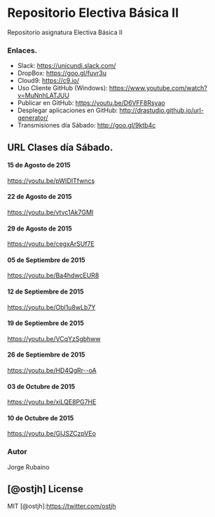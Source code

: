 # Repositorio Electiva Básica II

Repositorio asignatura Electiva Básica II

### Enlaces.

* Slack: https://unicundi.slack.com/
* DropBox: https://goo.gl/fuvr3u
* Cloud9: https://c9.io/
* Uso Cliente GitHub (Windows): https://www.youtube.com/watch?v=MuNnhLATJUU
* Publicar en GitHub: https://youtu.be/D6VFF8Rsyao
* Desplegar aplicaciones en GitHub: http://drastudio.github.io/url-generator/
* Transmisiones día Sábado: http://goo.gl/9ktb4c

## URL Clases día Sábado.

#### 15 de Agosto de 2015

https://youtu.be/pWIDITfwncs

#### 22 de Agosto de 2015

https://youtu.be/vtvc1Ak7GMI

#### 29 de Agosto de 2015

https://youtu.be/cegxArSUf7E

#### 05 de Septiembre de 2015

https://youtu.be/Ba4hdwcEUR8

#### 12 de Septiembre de 2015

https://youtu.be/Obl1u8wLb7Y

#### 19 de Septiembre de 2015

https://youtu.be/VCqYzSgbhww

#### 26 de Septiembre de 2015

https://youtu.be/HD4QgRr--oA

#### 03 de Octubre de 2015

https://youtu.be/xiLQE8PG7HE

#### 10 de Octubre de 2015

https://youtu.be/GIJSZCzpVEo

### Autor
Jorge Rubaino

[@ostjh]
License
----
MIT
[@ostjh]:https://twitter.com/ostjh
